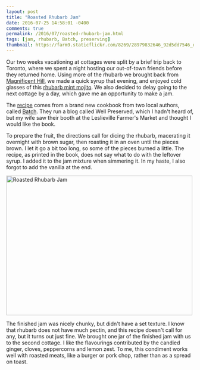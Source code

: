 ```yaml
---
layout: post
title: "Roasted Rhubarb Jam"
date: 2016-07-25 14:58:01 -0400
comments: true
permalink: /2016/07/roasted-rhubarb-jam.html
tags: [jam, rhubarb, Batch, preserving]
thumbnail: https://farm9.staticflickr.com/8269/28979832646_92d5dd7546_q.jpg
---
```


Our two weeks vacationing at cottages were split by a brief trip
back to Toronto, where we spent a night hosting our out-of-town
friends before they returned home.  Using more of the rhubarb we
brought back from [Magnificent
Hill](https://www.facebook.com/Magnificent-Hill-178036108911013/), we
made a quick syrup that evening, and enjoyed cold glasses of this
[rhubarb mint
mojito](http://www.canadianliving.com/food/recipe/rhubarb-mint-mojito).  We
also decided to delay going to the next cottage by a day, which
gave me an opportunity to make a jam.

The [recipe](http://news.nationalpost.com/life/food-drink/how-to-make-pickles-jams-and-hot-sauces-and-put-them-to-good-use-in-your-cooking) comes from a brand new cookbook from two local authors, called [Batch](http://www.wellpreserved.ca/batchcookbook/). They run a blog called Well Preserved, which I hadn't heard of, but
my wife saw their booth at the Leslieville Farmer's Market and thought I would like the
book.

To prepare the fruit, the directions call for dicing the rhubarb,
macerating it overnight with brown sugar, then roasting it in an
oven until the pieces brown. I let it go a bit too long, so some
of the pieces burned a little. The recipe, as printed in the book,
does not say what to do with the leftover syrup. I added it to
the jam mixture when simmering it. In my haste, I also forgot to
add the vanilla at the end.

<a data-flickr-embed="true"  href="https://www.flickr.com/photos/gnuf/28979832646/in/dateposted/" title="Roasted Rhubarb Jam"><img src="https://c7.staticflickr.com/9/8269/28979832646_92d5dd7546.jpg" width="500" height="375" alt="Roasted Rhubarb Jam"></a><script async src="//embedr.flickr.com/assets/client-code.js" charset="utf-8"></script>

The finished jam was nicely chunky, but didn't have a set texture.
I know that rhubarb does not have much pectin, and this recipe doesn't
call for any, but it turns out just fine. We brought one jar of
the finished jam with us to the second cottage.  I like the flavourings
contributed by the candied ginger, cloves, peppercorns and lemon
zest. To me, this condiment works well with roasted meats, like a
burger or pork chop, rather than as a spread on toast.
